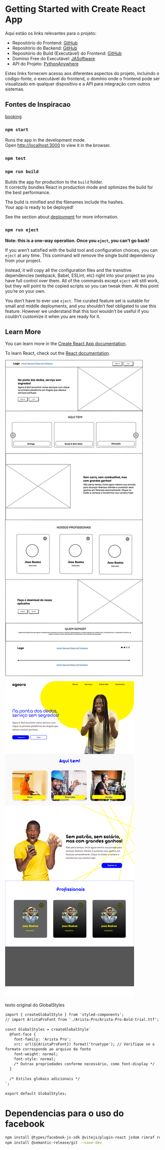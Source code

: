 # Getting Started with Create React App

Aqui estão os links relevantes para o projeto:

- Repositório do Frontend: [GitHub](https://github.com/Catson28/NowFrontendReact)
- Repositório do Backend: [GitHub](https://github.com/Catson28/NowBackendDjango)
- Repositório do Build (Executável) do Frontend: [GitHub](https://github.com/Catson28/BuildedNowFrontendReact)
- Domínio Free do Executável: [JASoftware](https://jasoftware.netlify.app)
- API do Projeto: [PythonAnywhere](https://jasoftware.pythonanywhere.com/)

Estes links fornecem acesso aos diferentes aspectos do projeto, incluindo o código-fonte, o executável do frontend, o domínio onde o frontend pode ser visualizado em qualquer dispositivo e a API para integração com outros sistemas.

## Fontes de Inspiracao

[booking](https://www.booking.com/index.pt-pt.html?label=gen173nr-1BCAEoggI46AdIM1gEaAmIAQGYAR-4ARfIAQzYAQHoAQGIAgGoAgO4ApHd97EGwAIB0gIkOGVlODdkOGUtZGE4Mi00NDA2LWFlYTUtMDQxMDBlMjhkNDFj2AIF4AIB&sid=f9b1c18ada902250a1b8c240d6fd1a2d&keep_landing=1&sb_price_type=total&)


### `npm start`



Runs the app in the development mode.\
Open [http://localhost:3000](http://localhost:3000) to view it in the browser.

### `npm test`

### `npm run build`

Builds the app for production to the `build` folder.\
It correctly bundles React in production mode and optimizes the build for the best performance.

The build is minified and the filenames include the hashes.\
Your app is ready to be deployed!

See the section about [deployment](https://facebook.github.io/create-react-app/docs/deployment) for more information.

### `npm run eject`

**Note: this is a one-way operation. Once you `eject`, you can’t go back!**

If you aren’t satisfied with the build tool and configuration choices, you can `eject` at any time. This command will remove the single build dependency from your project.

Instead, it will copy all the configuration files and the transitive dependencies (webpack, Babel, ESLint, etc) right into your project so you have full control over them. All of the commands except `eject` will still work, but they will point to the copied scripts so you can tweak them. At this point you’re on your own.

You don’t have to ever use `eject`. The curated feature set is suitable for small and middle deployments, and you shouldn’t feel obligated to use this feature. However we understand that this tool wouldn’t be useful if you couldn’t customize it when you are ready for it.

## Learn More

You can learn more in the [Create React App documentation](https://facebook.github.io/create-react-app/docs/getting-started).

To learn React, check out the [React documentation](https://reactjs.org/).



![](public/Home_wireframe.png)

![Web 1920 – 1](public/home_template.png)


texto original do GlobalStyles

```tsx
import { createGlobalStyle } from 'styled-components';
// import AristaProFont from './Arista-Pro/Arista-Pro-Bold-trial.ttf'; 

const GlobalStyles = createGlobalStyle`
  @font-face {
    font-family: 'Arista Pro';
    src: url(${AristaProFont}) format('truetype'); // Verifique se o formato corresponde ao arquivo da fonte
    font-weight: normal;
    font-style: normal;
    /* Outras propriedades conforme necessário, como font-display */
  }

  /* Estilos globais adicionais */
`;

export default GlobalStyles;

```

# Dependencias para o uso do facebook

```bash
npm install @types/facebook-js-sdk @vitejs/plugin-react jsdom rimraf rollup tsup vitest yarn-audit-fix --save-dev
npm install @semantic-release/git --save-dev
```